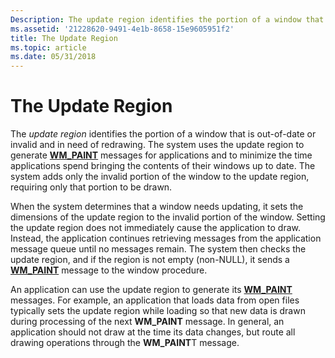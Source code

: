 ```yaml
---
Description: The update region identifies the portion of a window that is out-of-date or invalid and in need of redrawing.
ms.assetid: '21228620-9491-4e1b-8658-15e9605951f2'
title: The Update Region
ms.topic: article
ms.date: 05/31/2018
---
```


# The Update Region

The *update region* identifies the portion of a window that is out-of-date or invalid and in need of redrawing. The system uses the update region to generate [**WM\_PAINT**](wm-paint.md) messages for applications and to minimize the time applications spend bringing the contents of their windows up to date. The system adds only the invalid portion of the window to the update region, requiring only that portion to be drawn.

When the system determines that a window needs updating, it sets the dimensions of the update region to the invalid portion of the window. Setting the update region does not immediately cause the application to draw. Instead, the application continues retrieving messages from the application message queue until no messages remain. The system then checks the update region, and if the region is not empty (non-NULL), it sends a [**WM\_PAINT**](wm-paint.md) message to the window procedure.

An application can use the update region to generate its [**WM\_PAINT**](wm-paint.md) messages. For example, an application that loads data from open files typically sets the update region while loading so that new data is drawn during processing of the next **WM\_PAINT** message. In general, an application should not draw at the time its data changes, but route all drawing operations through the **WM\_PAINT**T message.

 

 



